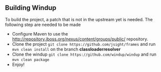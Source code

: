 ## Building Windup

To build the project, a patch that is not in the upstream yet is needed. The following step are needed to be made

* Configure Maven to use the <http://repository.jboss.org/nexus/content/groups/public/> repository.
* Clone the project `git clone https://github.com/jsight/frames` and run `mvn clean install` on the branch **classloaderresolver**
* Clone the windup `git clone https://github.com/windup/windup` and run `mvn clean package`
* Enjoy!
